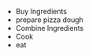 <ul>
  <li>Buy Ingredients</li>
  <li>prepare pizza dough</li>
  <li>Combine Ingredients</li>
  <li>Cook</li>
  <li>eat</li>
</ul> 